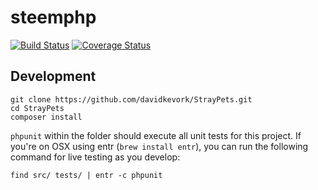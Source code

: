 # steemphp


[![Build Status](https://api.travis-ci.org/davidkevork/StrayPets.svg?branch=master)](https://travis-ci.org/davidkevork/StrayPets) [![Coverage Status](https://coveralls.io/repos/github/davidkevork/StrayPets/badge.svg?branch=master)](https://coveralls.io/github/davidkevork/StrayPets?branch=master)

## Development

```
git clone https://github.com/davidkevork/StrayPets.git
cd StrayPets
composer install
```

`phpunit` within the folder should execute all unit tests for this project. If you're on OSX using entr (`brew install entr`), you can run the following command for live testing as you develop:

```
find src/ tests/ | entr -c phpunit
```